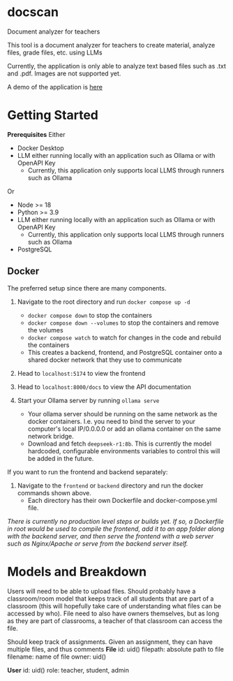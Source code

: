 # docscan

Document analyzer for teachers

This tool is a document analyzer for teachers to create material, analyze files, grade files, etc. using LLMs

Currently, the application is only able to analyze text based files such as .txt and .pdf. Images are not supported yet.

A demo of the application is [here](https://youtu.be/C5ZB9GgojCc)

# Getting Started

**Prerequisites**
Either

- Docker Desktop
- LLM either running locally with an application such as Ollama or with OpenAPI Key
  - Currently, this application only supports local LLMS through runners such as Ollama

Or

- Node >= 18
- Python >= 3.9
- LLM either running locally with an application such as Ollama or with OpenAPI Key
  - Currently, this application only supports local LLMS through runners such as Ollama
- PostgreSQL

## Docker

The preferred setup since there are many components.

1. Navigate to the root directory and run `docker compose up -d`
    - `docker compose down` to stop the containers
    - `docker compose down --volumes` to stop the containers and remove the volumes
    - `docker compose watch` to watch for changes in the code and rebuild the containers
    - This creates a backend, frontend, and PostgreSQL container onto a shared docker network that they use to communicate

2. Head to `localhost:5174` to view the frontend
3. Head to `localhost:8000/docs` to view the API documentation
4. Start your Ollama server by running `ollama serve`
    - Your ollama server should be running on the same network as the docker containers. I.e. you need to bind the server to your computer's local IP/0.0.0.0 or add an ollama container on the same network bridge.
    - Download and fetch `deepseek-r1:8b`. This is currently the model hardcoded, configurable environments variables to control this will be added in the future.

If you want to run the frontend and backend separately:

1. Navigate to the `frontend` or `backend` directory and run the docker commands shown above.
    - Each directory has their own Dockerfile and docker-compose.yml file.

*There is currently no production level steps or builds yet. If so, a Dockerfile in root would be used to compile the frontend, add it to an app folder along with the backend server, and then serve the frontend with a web server such as Nginx/Apache or serve from the backend server itself.*

# Models and Breakdown

Users will need to be able to upload files. Should probably have a classroom/room model that keeps track of all students that are part of a classroom (this will hopefully take care of understanding what files can be accessed by who). File need to also have owners themselves, but as long as they are part of classrooms, a teacher of that classroom can access the file.

Should keep track of assignments. Given an assignment, they can have multiple files, and thus comments
**File**
id: uid()
filepath: absolute path to file
filename: name of file
owner: uid()

**User**
id: uid()
role: teacher, student, admin
